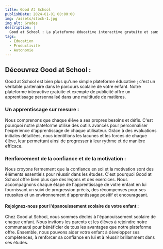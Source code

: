 ```yaml
---
title: Good At School
publishDate: 2024-01-01 00:00:00
img: /assets/stock-1.jpg
img_alt: Grades
description: |
  Good at School : La plateforme éducative interactive gratuite et sans publicité offrant un apprentissage personnalisé dans diverses matières, renforçant la confiance et la motivation des élèves grâce à un suivi de progression précis. Rejoignez-nous pour l'épanouissement scolaire de votre enfant ! 
tags:
  - Education
  - Productivité
  - Autonomie
---
```


## Découvrez Good at School :

Good at School est bien plus qu'une simple plateforme éducative ; c'est un véritable partenaire dans le parcours scolaire de votre enfant. Notre plateforme interactive gratuite et exempte de publicité offre un apprentissage personnalisé dans une multitude de matières.

### Un apprentissage sur mesure :

Nous comprenons que chaque élève a ses propres besoins et défis. C'est pourquoi notre plateforme utilise des outils avancés pour personnaliser l'expérience d'apprentissage de chaque utilisateur. Grâce à des évaluations initiales détaillées, nous identifions les lacunes et les forces de chaque élève, leur permettant ainsi de progresser à leur rythme et de manière efficace.

### Renforcement de la confiance et de la motivation :

Nous croyons fermement que la confiance en soi et la motivation sont des éléments essentiels pour réussir dans les études. C'est pourquoi Good at School offre bien plus que des leçons et des exercices. Nous accompagnons chaque étape de l'apprentissage de votre enfant en lui fournissant un suivi de progression précis, des récompenses pour ses réussites et un environnement d'apprentissage positif et encourageant.

#### Rejoignez-nous pour l'épanouissement scolaire de votre enfant :

Chez Good at School, nous sommes dédiés à l'épanouissement scolaire de chaque enfant. Nous invitons les parents et les élèves à rejoindre notre communauté pour bénéficier de tous les avantages que notre plateforme offre. Ensemble, nous pouvons aider votre enfant à développer ses compétences, à renforcer sa confiance en lui et à réussir brillamment dans ses études.
